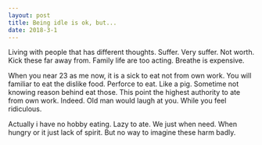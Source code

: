 ```yaml
---
layout: post
title: Being idle is ok, but...
date: 2018-3-1
---
```

Living with people that has different thoughts. Suffer. Very suffer.
Not worth. Kick these far away from. Family life are too acting.
Breathe is expensive.

When you near 23 as me now, it is a sick to eat not from own work.
You will familiar to eat the dislike food. Perforce to eat. Like a pig.
Sometime not knowing reason behind eat those.
This point the highest authority to ate from own work. Indeed.
Old man would laugh at you. While you feel ridiculous.

Actually i have no hobby eating. Lazy to ate.
We just when need. When hungry or it just lack of spirit.
But no way to imagine these harm badly.